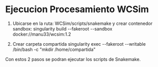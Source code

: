 # Ejecucion Procesamiento WCSim

1. Ubicarse en la ruta: WCSim/scripts/snakemake y crear contenedor sandbox:
singularity build --fakeroot --sandbox docker://manu33/wcsim:1.2

2. Crear carpeta compartida
singularity exec --fakeroot --writable /bin/bash -c "mkdir /home/compartida"

Con estos 2 pasos se podran ejecutar los scripts de Snakemake.
